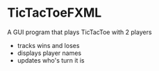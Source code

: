 # TicTacToeFXML

A GUI program that plays TicTacToe with 2 players
  - tracks wins and loses 
  - displays player names 
  - updates who's turn it is
